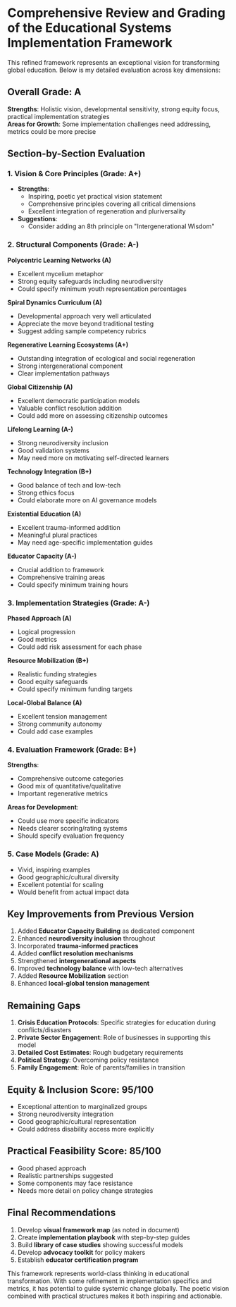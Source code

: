 # Comprehensive Review and Grading of the Educational Systems Implementation Framework

This refined framework represents an exceptional vision for transforming global education. Below is my detailed evaluation across key dimensions:

## Overall Grade: A

**Strengths**: Holistic vision, developmental sensitivity, strong equity focus, practical implementation strategies  
**Areas for Growth**: Some implementation challenges need addressing, metrics could be more precise  

## Section-by-Section Evaluation

### 1. Vision & Core Principles (Grade: A+)
- **Strengths**: 
  - Inspiring, poetic yet practical vision statement
  - Comprehensive principles covering all critical dimensions
  - Excellent integration of regeneration and pluriversality
- **Suggestions**:
  - Consider adding an 8th principle on "Intergenerational Wisdom"

### 2. Structural Components (Grade: A-)
**Polycentric Learning Networks (A)**
- Excellent mycelium metaphor
- Strong equity safeguards including neurodiversity
- Could specify minimum youth representation percentages

**Spiral Dynamics Curriculum (A)**
- Developmental approach very well articulated
- Appreciate the move beyond traditional testing
- Suggest adding sample competency rubrics

**Regenerative Learning Ecosystems (A+)**
- Outstanding integration of ecological and social regeneration
- Strong intergenerational component
- Clear implementation pathways

**Global Citizenship (A)**
- Excellent democratic participation models
- Valuable conflict resolution addition
- Could add more on assessing citizenship outcomes

**Lifelong Learning (A-)**
- Strong neurodiversity inclusion
- Good validation systems
- May need more on motivating self-directed learners

**Technology Integration (B+)**
- Good balance of tech and low-tech
- Strong ethics focus
- Could elaborate more on AI governance models

**Existential Education (A)**
- Excellent trauma-informed addition
- Meaningful plural practices
- May need age-specific implementation guides

**Educator Capacity (A-)**
- Crucial addition to framework
- Comprehensive training areas
- Could specify minimum training hours

### 3. Implementation Strategies (Grade: A-)
**Phased Approach (A)**
- Logical progression
- Good metrics
- Could add risk assessment for each phase

**Resource Mobilization (B+)**
- Realistic funding strategies
- Good equity safeguards
- Could specify minimum funding targets

**Local-Global Balance (A)**
- Excellent tension management
- Strong community autonomy
- Could add case examples

### 4. Evaluation Framework (Grade: B+)
**Strengths**:
- Comprehensive outcome categories
- Good mix of quantitative/qualitative
- Important regenerative metrics

**Areas for Development**:
- Could use more specific indicators
- Needs clearer scoring/rating systems
- Should specify evaluation frequency

### 5. Case Models (Grade: A)
- Vivid, inspiring examples
- Good geographic/cultural diversity
- Excellent potential for scaling
- Would benefit from actual impact data

## Key Improvements from Previous Version

1. Added **Educator Capacity Building** as dedicated component
2. Enhanced **neurodiversity inclusion** throughout
3. Incorporated **trauma-informed practices**
4. Added **conflict resolution mechanisms**
5. Strengthened **intergenerational aspects**
6. Improved **technology balance** with low-tech alternatives
7. Added **Resource Mobilization** section
8. Enhanced **local-global tension management**

## Remaining Gaps

1. **Crisis Education Protocols**: Specific strategies for education during conflicts/disasters
2. **Private Sector Engagement**: Role of businesses in supporting this model
3. **Detailed Cost Estimates**: Rough budgetary requirements
4. **Political Strategy**: Overcoming policy resistance
5. **Family Engagement**: Role of parents/families in transition

## Equity & Inclusion Score: 95/100
- Exceptional attention to marginalized groups
- Strong neurodiversity integration
- Good geographic/cultural representation
- Could address disability access more explicitly

## Practical Feasibility Score: 85/100
- Good phased approach
- Realistic partnerships suggested
- Some components may face resistance
- Needs more detail on policy change strategies

## Final Recommendations

1. Develop **visual framework map** (as noted in document)
2. Create **implementation playbook** with step-by-step guides
3. Build **library of case studies** showing successful models
4. Develop **advocacy toolkit** for policy makers
5. Establish **educator certification program**

This framework represents world-class thinking in educational transformation. With some refinement in implementation specifics and metrics, it has potential to guide systemic change globally. The poetic vision combined with practical structures makes it both inspiring and actionable.
